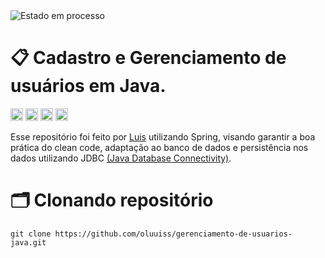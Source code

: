 <img src="https://img.shields.io/badge/Estado-Em%20processo-yellow?style=plastic&labelColor=555" alt="Estado em processo">

# 📋 Cadastro e Gerenciamento de usuários em Java.

<div>
<a href="https://code.visualstudio.com" target="_blank"><img src="https://img.shields.io/badge/Visual%20Studio-5C2D91.svg?style=for-the-badge&logo=visual-studio&logoColor=white" height="20"></a>
<a href="https://www.java.com/pt-BR/" target="_blank"><img src="https://img.shields.io/badge/java-%23ED8B00.svg?style=for-the-badge&logo=openjdk&logoColor=white" height="20"></a>
<a href="https://start.spring.io/" target="_blank"><img src="https://img.shields.io/badge/spring-%236DB33F.svg?style=for-the-badge&logo=spring&logoColor=white" height="20"></a>
<a href="https://www.mysql.com/products/workbench/" target="_blank"><img src="https://img.shields.io/badge/mysql-4479A1.svg?style=for-the-badge&logo=mysql&logoColor=white" height="20"></a>

Esse repositório foi feito por [Luis](https://github.com/oluuiss) utilizando Spring, visando garantir
a boa prática do clean code, adaptação ao banco de dados e persistência nos dados 
utilizando JDBC <a href="https://www.oracle.com/br/database/technologies/faq-jdbc.html#:~:text=A%20tecnologia%20JDBC%20permite%20que,requerem%20acesso%20a%20dados%20corporativos.">(Java Database Connectivity)</a>.
</div>
<div>
  
# 🗂️ Clonando repositório
```
git clone https://github.com/oluuiss/gerenciamento-de-usuarios-java.git
```

</div>